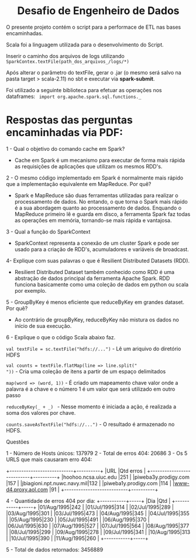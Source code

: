 <h1><center>Desafio de Engenheiro de Dados</h1></center>

O presente projeto contém o script para a performace de ETL nas bases encaminhadas.

Scala foi a linguagem utilizada para o desenvolvimento do Script.

Inserir o caminho dos arquivos de logs utilizando <code>SparkContex.textFile(path_dos_arquivos_/logs/*)</code>

Após alterar o parâmetro do textFile, gerar o .jar (o mesmo será salvo na pasta target > scala-2.11) no sbt e executar via <b>spark-submit</b>.

Foi utilizado a seguinte biblioteca para efetuar as operações nos dataframes:
<code> import org.apache.spark.sql.functions._ </code>

<h1>Respostas das perguntas encaminhadas via PDF:</h1>

1 - Qual o objetivo do comando cache em Spark?
- Cache em Spark é um mecanismo para executar de forma mais rápida as requisições de aplicações que utilizam os mesmos RDD's.

2 - O mesmo código implementado em Spark é normalmente mais rápido que a implementação equivalente em
MapReduce. Por quê?
- Spark e MapReduce são duas ferramentas utilizadas para realizar o processamento de dados. No entando, o que torna o Spark mais rápido é a sua abordagem quanto ao processamento de dados. Enquando o MapReduce primeiro lê e guarda em disco, a ferramenta Spark faz todas as operações em memória, tornando-se mais rápida e vantajosa.

3 - Qual a função do SparkContext 
- SparkContext representa a conexão de um cluster Spark e pode ser usado para a criação de RDD's, acumuladores e variáveis de broadcast.

4- Explique com suas palavras o que é Resilient Distributed Datasets (RDD).
- Resilient Distributed Dataset também conhecido como RDD é uma abstração de dados principal da ferramenta Apache Spark. RDD funciona basicamente como uma coleção de dados em python ou scala por exemplo.

5 - GroupByKey é menos eficiente que reduceByKey em grandes dataset. Por quê?
- Ao contrário de groupByKey, reduceByKey não mistura os dados no início de sua execução. 

6 - Explique o que o código Scala abaixo faz.

<code>val textFile = sc.textFile("hdfs://...")</code> - Lê um ariquivo do diretório HDFS

<code>val counts = textFile.flatMap(line => line.split(" "))</code> - Cria uma coleção de itens a partir de um espaço delimitados

<code>map(word => (word, 1))</code> - É criado um mapeamento chave valor onde a palavra é a chave e o número 1 é um valor que será utilizado em outro passo

<code>reduceByKey(_ + _) </code> - Nesse momento é iniciada a ação, é realizada a soma dos valores por chave. 

<code>counts.saveAsTextFile("hdfs://...")</code> - O resultado é armazenado no HDFS.

Questões

1 - Número de Hosts únicos: 137979
2 - Total de erros 404: 20686
3 - Os 5 URLS que mais causaram erro 404:

+---------------------------+----------+
|URL                        |Qtd erros |
+---------------------------+----------+
|hoohoo.ncsa.uiuc.edu       |251       |
|piweba3y.prodigy.com       |157       |
|jbiagioni.npt.nuwc.navy.mil|132       |
|piweba1y.prodigy.com       |114       |
|www-d4.proxy.aol.com       |91        |
+---------------------------+----------+

4 - Quantidade de erros 404 por dia:
+-----------+-----+
|Dia        |Qtd  |
+-----------+-----+
|01/Aug/1995|242  |
|01/Jul/1995|314  |
|02/Jul/1995|289  |
|03/Aug/1995|301  |
|03/Jul/1995|473  |
|04/Aug/1995|345  |
|04/Jul/1995|355  |
|05/Aug/1995|230  |
|05/Jul/1995|491  |
|06/Aug/1995|370  |
|06/Jul/1995|630  |
|07/Aug/1995|527  |
|07/Jul/1995|564  |
|08/Aug/1995|377  |
|08/Jul/1995|299  |
|09/Aug/1995|278  |
|09/Jul/1995|341  |
|10/Aug/1995|313  |
|10/Jul/1995|390  |
|11/Aug/1995|260  |
+-----------+-----+

5 - Total de dados retornados: 3456889



